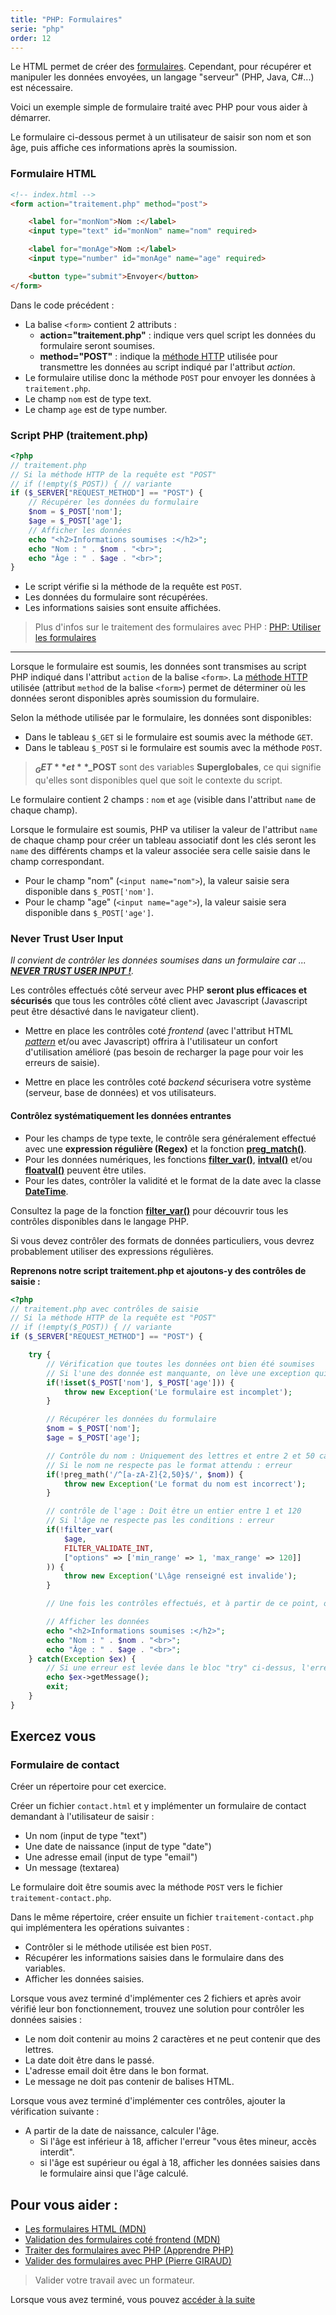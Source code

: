 ```yaml
---
title: "PHP: Formulaires"
serie: "php"
order: 12
---
```


Le HTML permet de créer des [formulaires](https://developer.mozilla.org/fr/docs/Learn_web_development/Extensions/Forms/Your_first_form). Cependant, pour récupérer et manipuler les données envoyées, un langage "serveur" (PHP, Java, C#...) est nécessaire. 

Voici un exemple simple de formulaire traité avec PHP pour vous aider à démarrer. 

Le formulaire ci-dessous permet à un utilisateur de saisir son nom et son âge, puis affiche ces informations après la soumission.

### Formulaire HTML

```html
<!-- index.html -->
<form action="traitement.php" method="post">

    <label for="monNom">Nom :</label> 
    <input type="text" id="monNom" name="nom" required> 

    <label for="monAge">Nom :</label> 
    <input type="number" id="monAge" name="age" required>    

    <button type="submit">Envoyer</button>
</form>
```

Dans le code précédent : 

- La balise `<form>` contient 2 attributs : 
    - **action="traitement.php"** : indique vers quel script les données du formulaire seront soumises. 
    - **method="POST"** : indique la [méthode HTTP](https://developer.mozilla.org/fr/docs/Web/HTTP/Methods) utilisée pour transmettre les données au script indiqué par l'attribut *action*.
- Le formulaire utilise donc la méthode `POST` pour envoyer les données à `traitement.php`.
- Le champ `nom` est de type text.
- Le champ `age` est de type number.

### Script PHP (traitement.php)

```php
<?php
// traitement.php
// Si la méthode HTTP de la requête est "POST"
// if (!empty($_POST)) { // variante
if ($_SERVER["REQUEST_METHOD"] == "POST") {
    // Récupérer les données du formulaire
    $nom = $_POST['nom'];
    $age = $_POST['age'];
    // Afficher les données
    echo "<h2>Informations soumises :</h2>";
    echo "Nom : " . $nom . "<br>";
    echo "Âge : " . $age . "<br>";
}
```

- Le script vérifie si la méthode de la requête est `POST`.
- Les données du formulaire sont récupérées.
- Les informations saisies sont ensuite affichées.

> Plus d'infos sur le traitement des formulaires avec PHP : [PHP: Utiliser les formulaires](https://www.php.net/manual/fr/tutorial.forms.php)

--- 

Lorsque le formulaire est soumis, les données sont transmises au script PHP indiqué dans l'attribut `action` de la balise `<form>`.
La [méthode HTTP](https://developer.mozilla.org/fr/docs/Web/HTTP/Methods) utilisée (attribut `method` de la balise `<form>`) permet de déterminer où les données seront disponibles après soumission du formulaire.

Selon la méthode utilisée par le formulaire, les données sont disponibles: 
- Dans le tableau `$_GET` si le formulaire est soumis avec la méthode `GET`.
- Dans le tableau `$_POST` si le formulaire est soumis avec la méthode `POST`.

> **$_GET** et **$_POST** sont des variables **Superglobales**, ce qui signifie qu'elles sont disponibles quel que soit le contexte du script.

Le formulaire contient 2 champs : `nom` et `age` (visible dans l'attribut `name` de chaque champ). 

Lorsque le formulaire est soumis, PHP va utiliser la valeur de l'attribut `name` de chaque champ pour créer un tableau associatif dont les clés seront les `name` des différents champs et la valeur associée sera celle saisie dans le champ correspondant.

- Pour le champ "nom" (`<input name="nom">`), la valeur saisie sera disponible dans `$_POST['nom']`.
- Pour le champ "age" (`<input name="age">`), la valeur saisie sera disponible dans `$_POST['age']`.

### Never Trust User Input

*Il convient de contrôler les données soumises dans un formulaire car ... **[NEVER TRUST USER INPUT !](https://www.garybell.co.uk/never-trust-user-input/)**.*

Les contrôles effectués côté serveur avec PHP **seront plus efficaces et sécurisés** que tous les contrôles côté client avec Javascript (Javascript peut être désactivé dans le navigateur client). 

- Mettre en place les contrôles coté *frontend* (avec l'attribut HTML *[pattern](https://developer.mozilla.org/fr/docs/Web/HTML/Attributes/pattern)* et/ou avec Javascript) offrira à l'utilisateur un confort d'utilisation amélioré (pas besoin de recharger la page pour voir les erreurs de saisie).

- Mettre en place les contrôles coté *backend* sécurisera votre système (serveur, base de données) et vos utilisateurs.

#### Contrôlez systématiquement les données entrantes

- Pour les champs de type texte, le contrôle sera généralement effectué avec une **expression régulière (Regex)** et la fonction **[preg_match()](https://www.php.net/manual/fr/function.preg-match.php)**.
- Pour les données numériques, les fonctions **[filter_var()](https://www.php.net/manual/fr/function.filter-var.php)**, **[intval()](https://www.php.net/manual/fr/function.intval.php)** et/ou **[floatval()](https://www.php.net/manual/fr/function.floatval.php)** peuvent être utiles.
- Pour les dates, contrôler la validité et le format de la date avec la classe **[DateTime](https://www.php.net/manual/fr/class.datetime.php)**.

Consultez la page de la fonction **[filter_var()](https://www.php.net/manual/fr/function.filter-var.php)** pour découvrir tous les contrôles disponibles dans le langage PHP.

Si vous devez contrôler des formats de données particuliers, vous devrez probablement utiliser des expressions régulières.


**Reprenons notre script traitement.php et ajoutons-y des contrôles de saisie :** 

```php
<?php
// traitement.php avec contrôles de saisie
// Si la méthode HTTP de la requête est "POST"
// if (!empty($_POST)) { // variante
if ($_SERVER["REQUEST_METHOD"] == "POST") {

    try {
        // Vérification que toutes les données ont bien été soumises
        // Si l'une des donnée est manquante, on lève une exception qui sera attrapée dans le bloc "catch"
        if(!isset($_POST['nom'], $_POST['age'])) {
            throw new Exception('Le formulaire est incomplet');
        }

        // Récupérer les données du formulaire
        $nom = $_POST['nom'];
        $age = $_POST['age'];

        // Contrôle du nom : Uniquement des lettres et entre 2 et 50 caractères
        // Si le nom ne respecte pas le format attendu : erreur
        if(!preg_math('/^[a-zA-Z]{2,50}$/', $nom)) {
            throw new Exception('Le format du nom est incorrect');
        }

        // contrôle de l'age : Doit être un entier entre 1 et 120
        // Si l'âge ne respecte pas les conditions : erreur
        if(!filter_var(
            $age, 
            FILTER_VALIDATE_INT, 
            ["options" => ['min_range' => 1, 'max_range' => 120]]
        )) {
            throw new Exception('L\âge renseigné est invalide');
        }

        // Une fois les contrôles effectués, et à partir de ce point, on considère les données valides. Nous pouvons donc les exploiter.

        // Afficher les données
        echo "<h2>Informations soumises :</h2>";
        echo "Nom : " . $nom . "<br>";
        echo "Âge : " . $age . "<br>";
    } catch(Exception $ex) {
        // Si une erreur est levée dans le bloc "try" ci-dessus, l'erreur correspondante est affichée et le script s'arrête
        echo $ex->getMessage();
        exit;
    }    
}
```

## Exercez vous

### Formulaire de contact

Créer un répertoire pour cet exercice.

Créer un fichier `contact.html` et y implémenter un formulaire de contact demandant à l'utilisateur de saisir : 

- Un nom (input de type "text")
- Une date de naissance (input de type "date")
- Une adresse email (input de type "email")
- Un message (textarea)

Le formulaire doit être soumis avec la méthode `POST` vers le fichier `traitement-contact.php`.

Dans le même répertoire, créer ensuite un fichier `traitement-contact.php` qui implémentera les opérations suivantes :

- Contrôler si le méthode utilisée est bien `POST`.
- Récupérer les informations saisies dans le formulaire dans des variables.
- Afficher les données saisies.

Lorsque vous avez terminé d'implémenter ces 2 fichiers et après avoir vérifié leur bon fonctionnement, trouvez une solution pour contrôler les données saisies :

- Le nom doit contenir au moins 2 caractères et ne peut contenir que des lettres.
- La date doit être dans le passé.
- L'adresse email doit être dans le bon format.
- Le message ne doit pas contenir de balises HTML.

Lorsque vous avez terminé d'implémenter ces contrôles, ajouter la vérification suivante :

- A partir de la date de naissance, calculer l'âge.
    - Si l'âge est inférieur à 18, afficher l'erreur "vous êtes mineur, accès interdit".
    - si l'âge est supérieur ou égal à 18, afficher les données saisies dans le formulaire ainsi que l'âge calculé.

## Pour vous aider : 

- [Les formulaires HTML (MDN)](https://developer.mozilla.org/fr/docs/Learn_web_development/Extensions/Forms/Your_first_form)
- [Validation des formulaires coté frontend (MDN)](https://developer.mozilla.org/fr/docs/Learn_web_development/Extensions/Forms/Form_validation)
- [Traiter des formulaires avec PHP (Apprendre PHP)](https://www.apprendre-php.com/tutoriels/tutoriel-12-traitement-des-formulaires-avec-get-et-post.html)
- [Valider des formulaires avec PHP (Pierre GIRAUD)](https://www.pierre-giraud.com/php-mysql-apprendre-coder-cours/securiser-valider-formulaire/)


> Valider votre travail avec un formateur.

Lorsque vous avez terminé, vous pouvez [accéder à la suite](./formulaires-intro-correction)